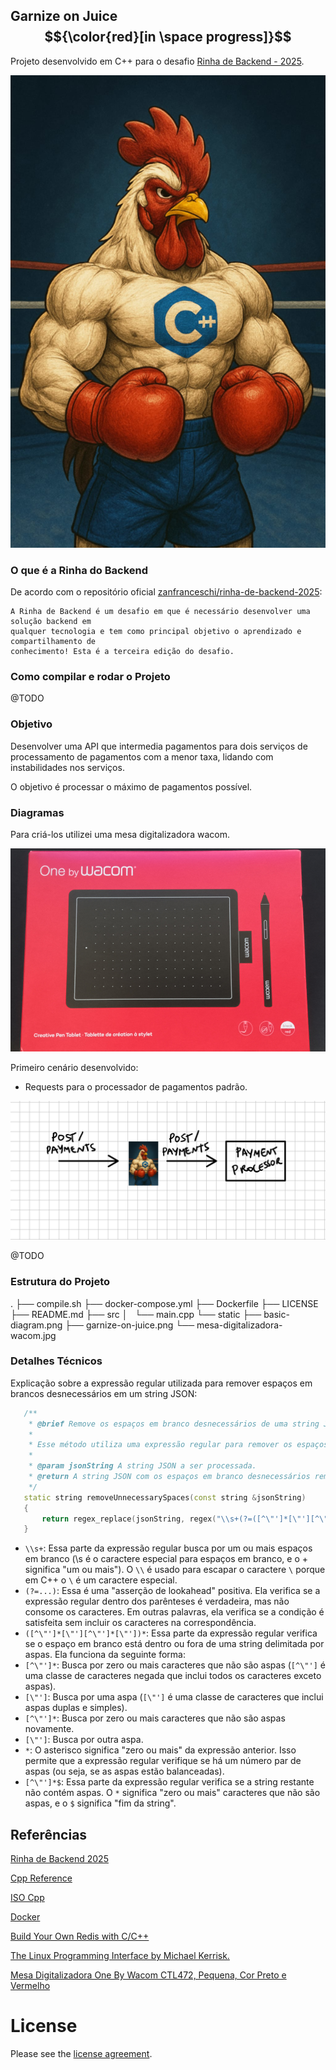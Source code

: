 ## Garnize on Juice $${\color{red}[in \space progress]}$$

Projeto desenvolvido em C++ para o desafio [Rinha de Backend - 2025](https://github.com/zanfranceschi/rinha-de-backend-2025).

![Garnize On Juice](static/garnize-on-juice.png)

### O que é a Rinha do Backend

De acordo com o repositório oficial [zanfranceschi/rinha-de-backend-2025](https://github.com/zanfranceschi/rinha-de-backend-2025):

```
A Rinha de Backend é um desafio em que é necessário desenvolver uma solução backend em 
qualquer tecnologia e tem como principal objetivo o aprendizado e compartilhamento de 
conhecimento! Esta é a terceira edição do desafio.

```

### Como compilar e rodar o Projeto

@TODO

### Objetivo

Desenvolver uma API que intermedia pagamentos para dois serviços de processamento de pagamentos com a menor taxa, lidando com instabilidades nos serviços. 

O objetivo é processar o máximo de pagamentos possível.

### Diagramas

Para criá-los utilizei uma mesa digitalizadora wacom.

![Wacom](static/mesa-digitalizadora-wacom.jpg)

Primeiro cenário desenvolvido:

- Requests para o processador de pagamentos padrão.

![Basic Diagram](static/basic-diagram.png)

@TODO

### Estrutura do Projeto

.
├── compile.sh
├── docker-compose.yml
├── Dockerfile
├── LICENSE
├── README.md
├── src
│   └── main.cpp
└── static
    ├── basic-diagram.png
    ├── garnize-on-juice.png
    └── mesa-digitalizadora-wacom.jpg


### Detalhes Técnicos

Explicação sobre a expressão regular utilizada para remover espaços em brancos desnecessários em um string JSON:

 ```c++
    /**
     * @brief Remove os espaços em branco desnecessários de uma string JSON.
     *
     * Esse método utiliza uma expressão regular para remover os espaços em branco que não estão dentro de strings delimitadas por aspas.
     *
     * @param jsonString A string JSON a ser processada.
     * @return A string JSON com os espaços em branco desnecessários removidos.
     */
    static string removeUnnecessarySpaces(const string &jsonString)
    {
        return regex_replace(jsonString, regex("\\s+(?=([^\"']*[\"'][^\"']*[\"'])*[^\"']*$"), "");
    }
 ```

- ``\\s+``: Essa parte da expressão regular busca por um ou mais espaços em branco (\s é o caractere especial para espaços em branco, e o + significa "um ou mais"). O ``\\`` é usado para escapar o caractere ``\`` porque em C++ o ``\`` é um caractere especial.
- ``(?=...)``: Essa é uma "asserção de lookahead" positiva. Ela verifica se a expressão regular dentro dos parênteses é verdadeira, mas não consome os caracteres. Em outras palavras, ela verifica se a condição é satisfeita sem incluir os caracteres na correspondência.
- ``([^\"']*[\"'][^\"']*[\"'])*``: Essa parte da expressão regular verifica se o espaço em branco está dentro ou fora de uma string delimitada por aspas. Ela funciona da seguinte forma:
- ``[^\"']*``: Busca por zero ou mais caracteres que não são aspas (``[^\"']`` é uma classe de caracteres negada que inclui todos os caracteres exceto aspas).
- ``[\"']``: Busca por uma aspa (``[\"']`` é uma classe de caracteres que inclui aspas duplas e simples).
- ``[^\"']*``: Busca por zero ou mais caracteres que não são aspas novamente.
- ``[\"']``: Busca por outra aspa.
- ``*``: O asterisco significa "zero ou mais" da expressão anterior. Isso permite que a expressão regular verifique se há um número par de aspas (ou seja, se as aspas estão balanceadas).
- ``[^\"']*$``: Essa parte da expressão regular verifica se a string restante não contém aspas. O ``*`` significa "zero ou mais" caracteres que não são aspas, e o ``$`` significa "fim da string".



## Referências

[Rinha de Backend 2025](https://github.com/zanfranceschi/rinha-de-backend-2025)

[Cpp Reference](https://cppreference.com/)

[ISO Cpp](https://isocpp.org/)

[Docker](https://docs.docker.com/)

[Build Your Own Redis with C/C++](https://build-your-own.org/redis/)

[The Linux Programming Interface by Michael Kerrisk.](https://man7.org/tlpi/)

[Mesa Digitalizadora One By Wacom CTL472, Pequena, Cor Preto e Vermelho](https://www.mercadolivre.com.br/mesa-digitalizadora-one-by-wacom-ctl472-pequena-cor-preto-e-vermelho)

# License

Please see the [license agreement](https://github.com/julianomacielferreira/garnize-on-juice/blob/main/LICENSE).